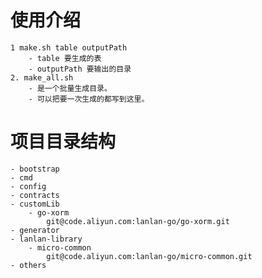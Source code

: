 # 使用介绍
    1 make.sh table outputPath
        - table 要生成的表
        - outputPath 要输出的目录
    2. make_all.sh 
        - 是一个批量生成目录。
        - 可以把要一次生成的都写到这里。 
        
# 项目目录结构
    - bootstrap
    - cmd
    - config
    - contracts
    - customLib
        - go-xorm
            git@code.aliyun.com:lanlan-go/go-xorm.git
    - generator
    - lanlan-library
        - micro-common
            git@code.aliyun.com:lanlan-go/micro-common.git 
    - others   